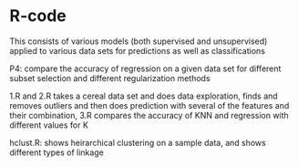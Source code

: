 # R-code
This consists of various models (both supervised and unsupervised) applied to various data sets for predictions as well as classifications

P4:
compare the accuracy of regression on a given data set for different subset selection and different regularization methods

1.R and 2.R takes a cereal data set and does data exploration, finds and removes outliers and then does prediction with several of the features and their combination,
3.R compares the accuracy of KNN and regression with different values for K

hclust.R: shows heirarchical clustering on a sample data, and shows different types of linkage
